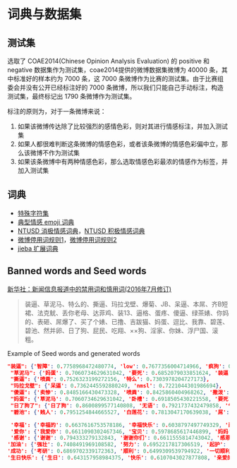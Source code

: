 # 词典与数据集

## 测试集

选取了 COAE2014(Chinese Opinion Analysis Evaluation) 的 positive 和 negative 数据集作为测试集，coae2014提供的微博数据集微博为 40000 条，其中标准好的样本约为 7000 条，这 7000 条微博作为比赛的测试集。由于比赛组委会并没有公开已经标注好的 7000 条微博，所以我们只能自己手动标注，构造测试集，最终标记出 1790 条微博作为测试集。 

标注的原则为，对于一条微博来说：

1. 如果该微博传达除了比较强烈的感情色彩，则对其进行情感标注，并加入测试集
2. 如果人都很难判断这条微博的情感色彩，或者该条微博的情感色彩偏中立，那么该微博不作为测试集
3. 如果该条微博中有两种情感色彩，那么选取情感色彩最浓的情感作为标签，并加入测试集

## 词典

* [特殊字符集](special_chars.csv)
* [典型情感 emoji 词典](sentiemnt-emojis.csv) 
* [NTUSD 消极情感词典](ntusd-negative.txt)，[NTUSD 积极情感词典](ntusd-positive.txt)
* [微博停用词规则1](weibo_stopwords1_regex.csv)，[微博停用词规则2](weibo_stopwords2_regex.csv)
* [jieba 扩展词典](jieba_expanded_dict.txt)

## Banned words and Seed words

[新华社：新闻信息报道中的禁用词和慎用词(2016年7月修订)](http://dfz.shaanxi.gov.cn/zjyd/fzzs/201711/t20171103_935357.html)

> 装逼、草泥马、特么的、撕逼、玛拉戈壁、爆菊、JB、呆逼、本屌、齐B短裙、法克鱿、丢你老母、达菲鸡、装13、逼格、蛋疼、傻逼、绿茶婊、你妈的、表砸、屌爆了、买了个婊、已撸、吉跋猫、妈蛋、逗比、我靠、碧莲、碧池、然并卵、日了狗、屁民、吃翔、××狗、淫家、你妹、浮尸国、滚粗。

Example of Seed words and generated words

```json
"装逼": {'智障': 0.7758968472480774, 'low': 0.7677356004714966, '疯狗': 0.7561292052268982, '没出息': 0.7546122074127197},
 "草泥马": {'妈蛋': 0.7060734629631042, '要死': 0.6852079033851624, '装逼': 0.6451303958892822, '日了狗了': 0.6368067860603333},
 "撕逼": {'喷粪': 0.7526323199272156, '特么': 0.7303978204727173},
 "玛拉戈壁": {'呆逼': 0.7362445592880249, 'nmsl': 0.7221044301986694},
 "傻逼": {'卖惨': 0.8485166430473328, '喷粪': 0.8425860404968262, '撒泼': 0.8190003633499146},
 "妈蛋": {'草泥马': 0.7060734629631042, '卧槽': 0.6918505430221558, '要死': 0.6704453229904175, '日了狗了': 0.6564552783966064},
 "日了狗了": {'日了狗': 0.8600899577140808, '无语': 0.7921737432479858, '气死我了': 0.7680628299713135, '烦死了': 0.7614803314208984, '尼玛': 0.7486643195152283, '呕': 0.7454837560653687, '日狗': 0.7443450689315796, 'tmd': 0.738621711730957},
 "碧池": {'贱人': 0.7951254844665527, '白莲花': 0.7813047170639038, '屌': 0.7802146077156067, '圣母': 0.7672637104988098, '婊': 0.760465145111084, '破鞋': 0.7599434852600098, '傻子': 0.7469720244407654, '装逼': 0.7433446645736694, '智障': 0.7414700984954834}

 '幸福': {'幸福的': 0.6637616753578186, '幸福快乐': 0.6038797497749329, '甜蜜': 0.5629810094833374, '美好': 0.5599392652511597, '满足': 0.5518359541893005, '爱情': 0.5461633801460266, '开心': 0.5448060035705566}, 
 '爱你': {'我爱你': 0.6611090302467346, '宝贝': 0.5978685617446899, '妈妈': 0.5458383560180664, '飞吻': 0.5353448390960693, '守护神': 0.5208351612091064, '爱': 0.5011919736862183}, 
 '感谢': {'谢谢': 0.794333279132843, '谢谢你们': 0.6611555814743042, '感恩': 0.6500781774520874, '非常感谢': 0.5893584489822388, '陪伴': 0.5310890674591064, '邀请': 0.5309898853302002, '特别感谢': 0.529721736907959},
'加油': {'强壮': 0.7408491969108582, '努力': 0.6952217817306519, '起护': 0.6131818294525146, '努力的': 0.5932266116142273, '奋斗': 0.5781823396682739, '冲': 0.5762098431587219}, 
'成功': {'考研': 0.6869702339172363, '顺利': 0.6499309539794922, '一切顺利': 0.6484599113464355, '圆满': 0.5838222503662109, '前程似锦': 0.5647206902503967}, 
'生日快乐': {'生日': 0.643157958984375, '快乐': 0.6107043027877808, '亲爱的': 0.510920524597168, '节日快乐': 0.4944956302642822, '给你小心心': 0.48009395599365234}
```

